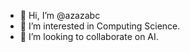 - 👋 Hi, I’m @azazabc
- 👀 I’m interested in Computing Science.
- 🌱 I’m looking to collaborate on AI.

<!---
azazabc/azazabc is a ✨ special ✨ repository because its `README.md` (this file) appears on your GitHub profile.
You can click the Preview link to take a look at your changes.
--->
